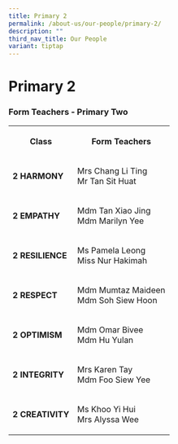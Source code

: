 ```yaml
---
title: Primary 2
permalink: /about-us/our-people/primary-2/
description: ""
third_nav_title: Our People
variant: tiptap
---
```

<h1><strong>Primary 2</strong></h1>
<h3>Form Teachers - Primary Two</h3>
<table>
<tbody>
<tr>
<th rowspan="1" colspan="1">
<p><strong>Class</strong>
</p>
</th>
<th rowspan="1" colspan="1">
<p>Form Teachers</p>
</th>
</tr>
<tr>
<td rowspan="1" colspan="1">
<p><strong>2 HARMONY</strong>
</p>
</td>
<td rowspan="1" colspan="1">
<p>Mrs Chang Li Ting
<br>Mr Tan Sit Huat</p>
</td>
</tr>
<tr>
<td rowspan="1" colspan="1">
<p><strong>2 EMPATHY</strong>
</p>
</td>
<td rowspan="1" colspan="1">
<p>Mdm Tan Xiao Jing
<br>Mdm Marilyn Yee</p>
</td>
</tr>
<tr>
<td rowspan="1" colspan="1">
<p><strong>2 RESILIENCE</strong>
</p>
</td>
<td rowspan="1" colspan="1">
<p>Ms Pamela Leong
<br>Miss Nur Hakimah</p>
</td>
</tr>
<tr>
<td rowspan="1" colspan="1">
<p><strong>2 RESPECT</strong>
</p>
</td>
<td rowspan="1" colspan="1">
<p>Mdm Mumtaz Maideen
<br>Mdm Soh Siew Hoon</p>
</td>
</tr>
<tr>
<td rowspan="1" colspan="1">
<p><strong>2 OPTIMISM</strong>
</p>
</td>
<td rowspan="1" colspan="1">
<p>Mdm Omar Bivee
<br>Mdm Hu Yulan</p>
</td>
</tr>
<tr>
<td rowspan="1" colspan="1">
<p><strong>2 INTEGRITY</strong>
</p>
</td>
<td rowspan="1" colspan="1">
<p>Mrs Karen Tay
<br>Mdm Foo Siew Yee</p>
</td>
</tr>
<tr>
<td rowspan="1" colspan="1">
<p><strong>2 CREATIVITY</strong>
</p>
</td>
<td rowspan="1" colspan="1">
<p>Ms Khoo Yi Hui
<br>Mrs Alyssa Wee</p>
</td>
</tr>
</tbody>
</table>
<p></p>